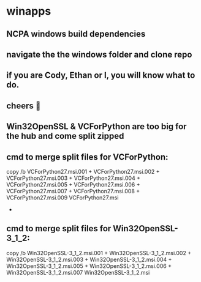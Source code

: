 # winapps
NCPA windows build dependencies 
-------------------------------
navigate the the windows folder and clone repo
-
if you are Cody, Ethan or I, you will know what to do.
-
cheers 🍻
-
Win32OpenSSL & VCForPython are too big for the hub and come split zipped
-

cmd to merge split files for VCForPython:
---------------------
copy /b VCForPython27.msi.001 + VCForPython27.msi.002 + VCForPython27.msi.003 + VCForPython27.msi.004 + VCForPython27.msi.005 + VCForPython27.msi.006 + VCForPython27.msi.007 + VCForPython27.msi.008 + VCForPython27.msi.009 VCForPython27.msi

-

cmd to merge split files for Win32OpenSSL-3_1_2:
--------------------------------------------------
copy /b Win32OpenSSL-3_1_2.msi.001 + Win32OpenSSL-3_1_2.msi.002 + Win32OpenSSL-3_1_2.msi.003 + Win32OpenSSL-3_1_2.msi.004 + Win32OpenSSL-3_1_2.msi.005 + Win32OpenSSL-3_1_2.msi.006 + Win32OpenSSL-3_1_2.msi.007 Win32OpenSSL-3_1_2.msi



